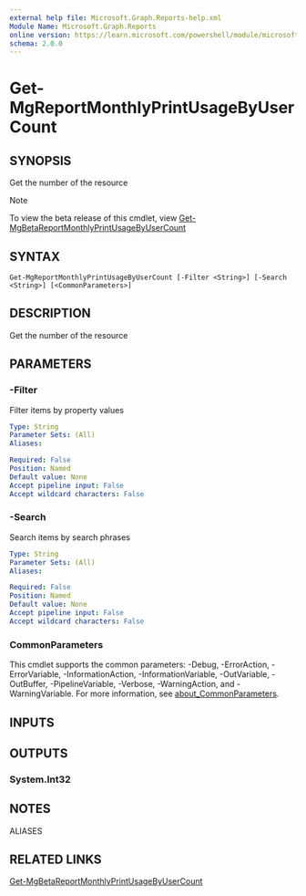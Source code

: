 ```yaml
---
external help file: Microsoft.Graph.Reports-help.xml
Module Name: Microsoft.Graph.Reports
online version: https://learn.microsoft.com/powershell/module/microsoft.graph.reports/get-mgreportmonthlyprintusagebyusercount
schema: 2.0.0
---
```


# Get-MgReportMonthlyPrintUsageByUserCount

## SYNOPSIS
Get the number of the resource

> [!NOTE]
> To view the beta release of this cmdlet, view [Get-MgBetaReportMonthlyPrintUsageByUserCount](/powershell/module/Microsoft.Graph.Beta.Applications/Get-MgBetaReportMonthlyPrintUsageByUserCount?view=graph-powershell-beta)

## SYNTAX

```
Get-MgReportMonthlyPrintUsageByUserCount [-Filter <String>] [-Search <String>] [<CommonParameters>]
```

## DESCRIPTION
Get the number of the resource

## PARAMETERS

### -Filter
Filter items by property values

```yaml
Type: String
Parameter Sets: (All)
Aliases:

Required: False
Position: Named
Default value: None
Accept pipeline input: False
Accept wildcard characters: False
```

### -Search
Search items by search phrases

```yaml
Type: String
Parameter Sets: (All)
Aliases:

Required: False
Position: Named
Default value: None
Accept pipeline input: False
Accept wildcard characters: False
```

### CommonParameters
This cmdlet supports the common parameters: -Debug, -ErrorAction, -ErrorVariable, -InformationAction, -InformationVariable, -OutVariable, -OutBuffer, -PipelineVariable, -Verbose, -WarningAction, and -WarningVariable. For more information, see [about_CommonParameters](http://go.microsoft.com/fwlink/?LinkID=113216).

## INPUTS

## OUTPUTS

### System.Int32
## NOTES

ALIASES

## RELATED LINKS
[Get-MgBetaReportMonthlyPrintUsageByUserCount](/powershell/module/Microsoft.Graph.Beta.Applications/Get-MgBetaReportMonthlyPrintUsageByUserCount?view=graph-powershell-beta)

